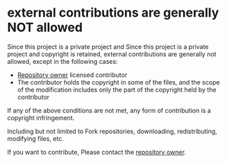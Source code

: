 # external contributions are generally NOT allowed

Since this project is a private project and Since this project is a private project and copyright is retained, external contributions are generally not allowed, except in the following cases:

 - [Repository owner](https://github.com/farad314/) licensed contributor
 - The contributor holds the copyright in some of the files, and the scope of the modification includes only the part of the copyright held by the contributor

If any of the above conditions are not met, any form of contribution is a copyright infringement.

Including but not limited to Fork repositories, downloading, redistributing, modifying files, etc.

If you want to contribute, Please contact the [repository owner](https://github.com/farad314/).
